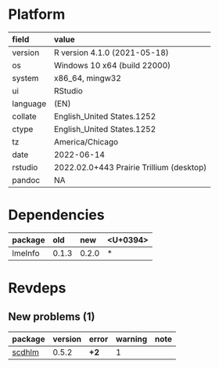 # Platform

|field    |value                                    |
|:--------|:----------------------------------------|
|version  |R version 4.1.0 (2021-05-18)             |
|os       |Windows 10 x64 (build 22000)             |
|system   |x86_64, mingw32                          |
|ui       |RStudio                                  |
|language |(EN)                                     |
|collate  |English_United States.1252               |
|ctype    |English_United States.1252               |
|tz       |America/Chicago                          |
|date     |2022-06-14                               |
|rstudio  |2022.02.0+443 Prairie Trillium (desktop) |
|pandoc   |NA                                       |

# Dependencies

|package |old   |new   |<U+0394>  |
|:-------|:-----|:-----|:--|
|lmeInfo |0.1.3 |0.2.0 |*  |

# Revdeps

## New problems (1)

|package                      |version |error  |warning |note |
|:----------------------------|:-------|:------|:-------|:----|
|[scdhlm](problems.md#scdhlm) |0.5.2   |__+2__ |1       |     |

